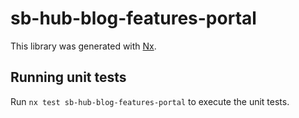 # sb-hub-blog-features-portal

This library was generated with [Nx](https://nx.dev).

## Running unit tests

Run `nx test sb-hub-blog-features-portal` to execute the unit tests.
